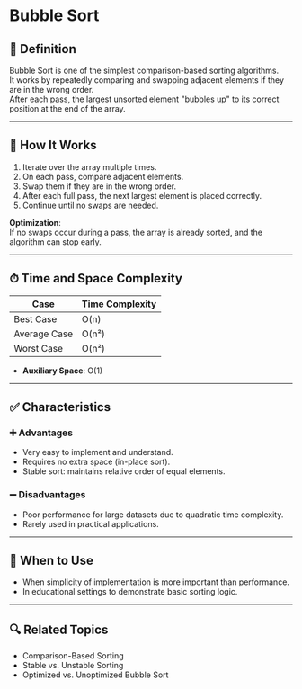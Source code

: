 # Bubble Sort

## 📌 Definition

Bubble Sort is one of the simplest comparison-based sorting algorithms.  
It works by repeatedly comparing and swapping adjacent elements if they are in the wrong order.  
After each pass, the largest unsorted element "bubbles up" to its correct position at the end of the array.

---

## 🧠 How It Works

1. Iterate over the array multiple times.
2. On each pass, compare adjacent elements.
3. Swap them if they are in the wrong order.
4. After each full pass, the next largest element is placed correctly.
5. Continue until no swaps are needed.

**Optimization**:  
If no swaps occur during a pass, the array is already sorted, and the algorithm can stop early.

---

## ⏱ Time and Space Complexity

| Case         | Time Complexity |
|--------------|------------------|
| Best Case    | O(n)             |
| Average Case | O(n²)            |
| Worst Case   | O(n²)            |

- **Auxiliary Space**: O(1)

---

## ✅ Characteristics

### ➕ Advantages
- Very easy to implement and understand.
- Requires no extra space (in-place sort).
- Stable sort: maintains relative order of equal elements.

### ➖ Disadvantages
- Poor performance for large datasets due to quadratic time complexity.
- Rarely used in practical applications.

---

## 🧭 When to Use

- When simplicity of implementation is more important than performance.
- In educational settings to demonstrate basic sorting logic.

---

## 🔍 Related Topics

- Comparison-Based Sorting
- Stable vs. Unstable Sorting
- Optimized vs. Unoptimized Bubble Sort